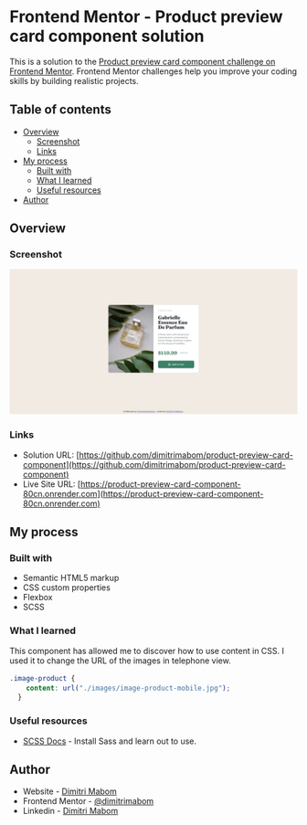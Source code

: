 # Frontend Mentor - Product preview card component solution

This is a solution to the [Product preview card component challenge on Frontend Mentor](https://www.frontendmentor.io/challenges/product-preview-card-component-GO7UmttRfa). Frontend Mentor challenges help you improve your coding skills by building realistic projects. 
## Table of contents

- [Overview](#overview)
  - [Screenshot](#screenshot)
  - [Links](#links)
- [My process](#my-process)
  - [Built with](#built-with)
  - [What I learned](#what-i-learned)
  - [Useful resources](#useful-resources)
- [Author](#author)

## Overview

### Screenshot

![](./design/desktop-design.jpeg)

### Links

- Solution URL: [https://github.com/dimitrimabom/product-preview-card-component](https://github.com/dimitrimabom/product-preview-card-component)
- Live Site URL: [https://product-preview-card-component-80cn.onrender.com](https://product-preview-card-component-80cn.onrender.com)

## My process

### Built with

- Semantic HTML5 markup
- CSS custom properties
- Flexbox
- SCSS

### What I learned

This component has allowed me to discover how to use content in CSS. I used it to change the URL of the images in telephone view.

```css
.image-product {
    content: url("./images/image-product-mobile.jpg");
  }
```

### Useful resources

- [SCSS Docs](https://sass-lang.com/guide/) - Install Sass and learn out to use.

## Author

- Website - [Dimitri Mabom](https://github.com/dimitrimabom)
- Frontend Mentor - [@dimitrimabom](https://www.frontendmentor.io/profile/dimitrimabom)
- Linkedin - [Dimitri Mabom](https://www.linkedin.com/in/dimitri-mabom/)
